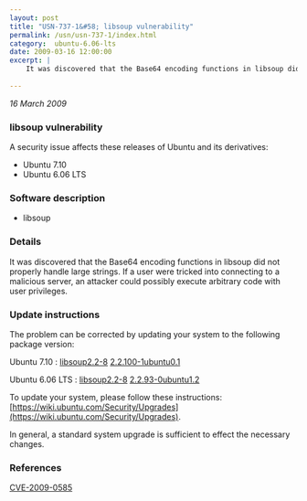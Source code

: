 ```yaml
---
layout: post
title: "USN-737-1&#58; libsoup vulnerability"
permalink: /usn/usn-737-1/index.html
category:  ubuntu-6.06-lts
date: 2009-03-16 12:00:00
excerpt: |
    It was discovered that the Base64 encoding functions in libsoup did not properly handle large strings. If a user were tricked into connecting to a malicious server, an attacker could possibly execute arbitrary code with user privileges. 
    
--- 
```

 
 

*16 March 2009*

### libsoup vulnerability

A security issue affects these releases of Ubuntu and its derivatives:

* Ubuntu 7.10
* Ubuntu 6.06 LTS

### Software description

* libsoup 

### Details

It was discovered that the Base64 encoding functions in libsoup did not properly handle large strings. If a user were tricked into connecting to a malicious server, an attacker could possibly execute arbitrary code with user privileges. 

### Update instructions

The problem can be corrected by updating your system to the following package version:

Ubuntu 7.10
 : [libsoup2.2-8](https://launchpad.net/ubuntu/+source/libsoup) <span> [2.2.100-1ubuntu0.1](https://launchpad.net/ubuntu/+source/libsoup/2.2.100-1ubuntu0.1) </span> 

Ubuntu 6.06 LTS
 : [libsoup2.2-8](https://launchpad.net/ubuntu/+source/libsoup) <span> [2.2.93-0ubuntu1.2](https://launchpad.net/ubuntu/+source/libsoup/2.2.93-0ubuntu1.2) </span> 

To update your system, please follow these instructions: [https://wiki.ubuntu.com/Security/Upgrades](https://wiki.ubuntu.com/Security/Upgrades).

In general, a standard system upgrade is sufficient to effect the necessary changes. 

### References

 
 [CVE-2009-0585](http://people.ubuntu.com/~ubuntu-security/cve/CVE-2009-0585)
 

